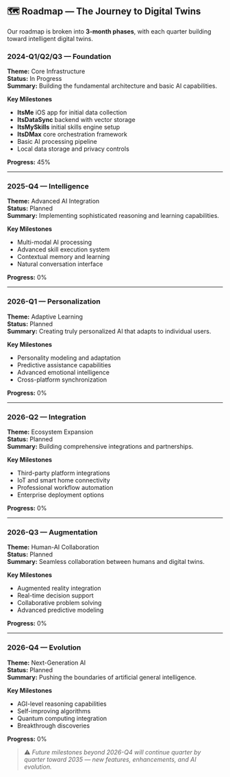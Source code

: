 ## 🗺️ Roadmap — The Journey to Digital Twins

Our roadmap is broken into **3-month phases**, with each quarter building toward intelligent digital twins.

### 2024-Q1/Q2/Q3 — Foundation
**Theme:** Core Infrastructure  
**Status:** In Progress  
**Summary:** Building the fundamental architecture and basic AI capabilities.

**Key Milestones**
- **ItsMe** iOS app for initial data collection  
- **ItsDataSync** backend with vector storage  
- **ItsMySkills** initial skills engine setup  
- **ItsDMax** core orchestration framework  
- Basic AI processing pipeline  
- Local data storage and privacy controls

**Progress:** 45%

---

### 2025-Q4 — Intelligence
**Theme:** Advanced AI Integration  
**Status:** Planned  
**Summary:** Implementing sophisticated reasoning and learning capabilities.

**Key Milestones**
- Multi-modal AI processing  
- Advanced skill execution system  
- Contextual memory and learning  
- Natural conversation interface

**Progress:** 0%

---

### 2026-Q1 — Personalization
**Theme:** Adaptive Learning  
**Status:** Planned  
**Summary:** Creating truly personalized AI that adapts to individual users.

**Key Milestones**
- Personality modeling and adaptation  
- Predictive assistance capabilities  
- Advanced emotional intelligence  
- Cross-platform synchronization

**Progress:** 0%

---

### 2026-Q2 — Integration
**Theme:** Ecosystem Expansion  
**Status:** Planned  
**Summary:** Building comprehensive integrations and partnerships.

**Key Milestones**
- Third-party platform integrations  
- IoT and smart home connectivity  
- Professional workflow automation  
- Enterprise deployment options

**Progress:** 0%

---

### 2026-Q3 — Augmentation
**Theme:** Human-AI Collaboration  
**Status:** Planned  
**Summary:** Seamless collaboration between humans and digital twins.

**Key Milestones**
- Augmented reality integration  
- Real-time decision support  
- Collaborative problem solving  
- Advanced predictive modeling

**Progress:** 0%

---

### 2026-Q4 — Evolution
**Theme:** Next-Generation AI  
**Status:** Planned  
**Summary:** Pushing the boundaries of artificial general intelligence.

**Key Milestones**
- AGI-level reasoning capabilities  
- Self-improving algorithms  
- Quantum computing integration  
- Breakthrough discoveries

**Progress:** 0%

> ⚠️ *Future milestones beyond 2026-Q4 will continue quarter by quarter toward 2035 — new features, enhancements, and AI evolution.*
